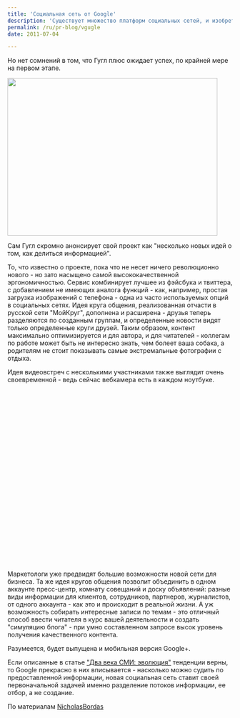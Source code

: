 ```yaml
---
title: 'Социальная сеть от Google'
description: 'Существует множество платформ социальных сетей, и изобретать что-то новое в этой области рискованно. Надежнее присоединиться к существующей, раскрученной платформе. Но нет сомнений в том, что Гугл плюс ожидает успех, по крайней мере на первом этапе.'
permalink: /ru/pr-blog/vgugle
date: 2011-07-04

---
```


Но нет сомнений  в том, что Гугл плюс ожидает успех, по крайней мере на первом этапе.

<span class="inline inline-left"><img src="{{ site.assets }}/upload/136777729_ffa183362f.jpg" alt="" class="post__img" width="470" height="353"></span>

Сам Гугл скромно анонсирует свой проект как "несколько новых идей о том, как делиться информацией".

То, что известно о проекте, пока что не несет ничего революционно нового - но зато насыщено самой высококачественной эргономичностью. Сервис комбинирует лучшее из фэйсбука и твиттера, с добавлением не имеющих аналога функций - как, например, простая загрузка изображений с телефона - одна из часто используемых опций в социальных сетях. Идея круга общения, реализованная отчасти в русской сети "МойКруг", дополнена и расширена - друзья теперь разделяются по созданным группам, и определенные новости видят только определенные круги друзей. Таким образом, контент максимально оптимизируется и для автора, и для читателей - коллегам по работе может быть не интересно знать, чем болеет ваша собака, а родителям не стоит показывать самые экстремальные фотографии с отдыха.

Идея видеовстреч с несколькими участниками также выглядит очень своевременной - ведь сейчас вебкамера есть в каждом ноутбуке.

<object width="640" height="390"><param name="movie" value="https://www.youtube.com/v/Tku1vJeuzH4&rel=0&hl=en_US&feature=player_embedded&version=3"></param><param name="allowFullScreen" value="true"></param><param name="allowScriptAccess" value="always"></param><embed src="https://www.youtube.com/v/Tku1vJeuzH4&amp;rel=0&amp;hl=en_US&amp;feature=player_embedded&amp;version=3" type="application/x-shockwave-flash" allowfullscreen="true" allowscriptaccess="always" width="640" height="390"></embed></object>

Маркетологи уже предвидят большие возможности новой сети для бизнеса. Та же идея кругов общения позволит объединить в одном аккаунте пресс-центр, комнату совещаний и доску объявлений: разные виды информации для клиентов, сотрудников, партнеров, журналистов,  от одного аккаунта - как это и происходит в реальной жизни. А уж возможность собирать интересные записи по темам - это отличный способ ввести читателя в курс вашей деятельности и создать "симуляцию блога" - при умно составленном запросе высок уровень получения качественного контента.

Разумеется, будет выпущена и  мобильная версия Google+.

Если описанные в статье <a href="/ru/pr-blog/200-years-of-media">"Два века СМИ: эволюция"</a> тенденции верны, то Google прекрасно в них вписывается - насколько можно судить по предоставленной информации, новая социальная сеть ставит своей первоначальной задачей именно разделение потоков информации, ее отбор, а не создание.

По материалам <a href="https://www.nicolasbordas.fr/et-si-google-plus-etait-plus-pro-que-facebook">NicholasBordas</a>

